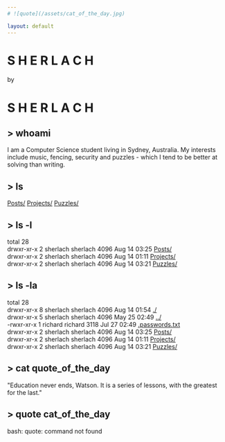 ```yaml
---
# ![quote](/assets/cat_of_the_day.jpg)

layout: default
---
```

# S H E R L A C H
by
# S H E R L A C H


## > whoami
I am a Computer Science student living in Sydney, Australia. My interests include music, fencing, security and puzzles - which I tend to be better at solving than writing.


## > ls
[Posts/](/posts) [Projects/](/projects) [Puzzles/](/puzzles)


## > ls -l
total 28\
drwxr-xr-x 2 sherlach sherlach 4096 Aug 14 03:25 [Posts/](/posts)\
drwxr-xr-x 2 sherlach sherlach 4096 Aug 14 01:11 [Projects/](/projects)\
drwxr-xr-x 2 sherlach sherlach 4096 Aug 14 03:21 [Puzzles/](/puzzles)


## > ls -la
total 28\
drwxr-xr-x 8 sherlach sherlach 4096 Aug 14 01:54 [./](/)\
drwxr-xr-x 5 sherlach sherlach 4096 May 25 02:49 [../](/secret)\
-rwxr-xr-x 1 richard  richard  3118 Jul 27 02:49 [.passwords.txt](/.roll)\
drwxr-xr-x 2 sherlach sherlach 4096 Aug 14 03:25 [Posts/](/posts)\
drwxr-xr-x 2 sherlach sherlach 4096 Aug 14 01:11 [Projects/](/projects)\
drwxr-xr-x 2 sherlach sherlach 4096 Aug 14 03:21 [Puzzles/](/puzzles)


## > cat quote_of_the_day
"Education never ends, Watson. It is a series of lessons, with the greatest for the last."

## > quote cat_of_the_day
bash: quote: command not found
